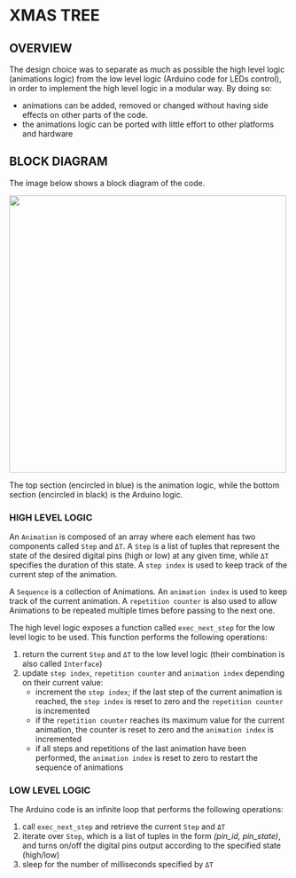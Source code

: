 # XMAS TREE

## OVERVIEW

The design choice was to separate as much as possible the high level logic (animations logic) from the low level logic (Arduino code for LEDs control), in order to implement the high level logic in a modular way. By doing so:
* animations can be added, removed or changed without having side effects on other parts of the code.
* the animations logic can be ported with little effort to other platforms and hardware

## BLOCK DIAGRAM

The image below shows a block diagram of the code.

<img src="../img/block-diagram.png" width="500">

The top section (encircled in blue) is the animation logic, while the bottom section (encircled in black) is the Arduino logic.

### HIGH LEVEL LOGIC

An ```Animation``` is composed of an array where each element has two components called ```Step``` and ```ΔT```. A ```Step``` is a list of tuples that represent the state of the desired digital pins (high or low) at any given time, while ```ΔT``` specifies the duration of this state. A ```step index``` is used to keep track of the current step of the animation.

A ```Sequence``` is a collection of Animations. An ```animation index``` is used to keep track of the current animation. A ```repetition counter``` is also used to allow Animations to be repeated multiple times before passing to the next one.

The high level logic exposes a function called ```exec_next_step``` for the low level logic to be used. This function performs the following operations:

1. return the current ```Step``` and ```ΔT``` to the low level logic (their combination is also called ```Interface```)
2. update ```step index```, ```repetition counter``` and ```animation index``` depending on their current value:
    * increment the ```step index```; if the last step of the current animation is reached, the ```step index``` is reset to zero and the ```repetition counter``` is incremented
    * if the ```repetition counter``` reaches its maximum value for the current animation, the counter is reset to zero and the ```animation index``` is incremented
    * if all steps and repetitions of the last animation have been performed, the ```animation index``` is reset to zero to restart the sequence of animations

### LOW LEVEL LOGIC

The Arduino code is an infinite loop that performs the following operations:

1. call ```exec_next_step``` and retrieve the current ```Step``` and ```ΔT```
2. iterate over ```Step```, which is a list of tuples in the form *(pin_id, pin_state)*, and turns on/off the digital pins output according to the specified state (high/low)
3. sleep for the number of milliseconds specified by ```ΔT```